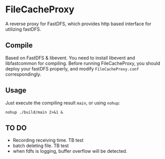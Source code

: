 # FileCacheProxy

A reverse proxy for FastDFS, which provides http based interface for utilizing fastDFS.

## Compile 

Based on FastDFS & libevent. 
You need to install libevent and libfastcommon for compiling.
Before running FileCacheProxy, you should deploy your fastDFS properly, and modify `FileCacheProxy.conf` correspondingly.

## Usage

Just execute the compiling result `main`, or using `nohup`:
```
nohup ./build/main 2>&1 &
```

## TO DO

- Recording receiving time. TB test
- batch deleting file. TB test
- when fdfs is logging, buffer overflow will be detected.